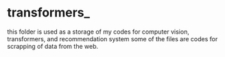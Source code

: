 # transformers_
this folder is used as a storage of my codes for computer vision, transformers, and recommendation system
some of the files are codes for scrapping of data from the web.
